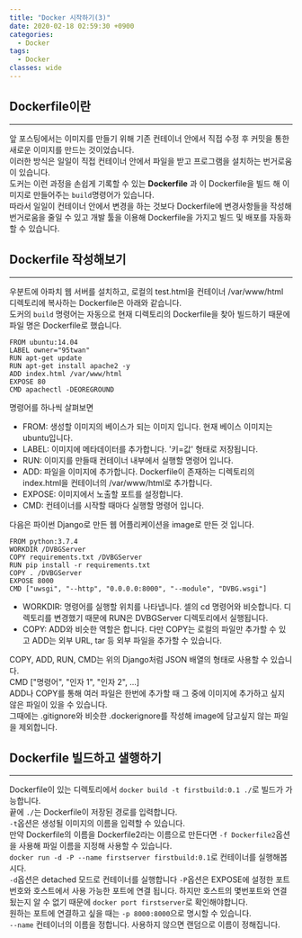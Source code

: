 ```yaml
---
title: "Docker 시작하기(3)"
date: 2020-02-18 02:59:30 +0900
categories:
  - Docker
tags:
  - Docker
classes: wide
---
```


## Dockerfile이란
- - -
앞 포스팅에서는 이미지를 만들기 위해 기존 컨테이너 안에서 직접 수정 후 커밋을 통한 새로운 이미지를 만드는 것이었습니다.   
이러한 방식은 일일이 직접 컨테이너 안에서 파일을 받고 프로그램을 설치하는 번거로움이 있습니다.   
도커는 이런 과정을 손쉽게 기록할 수 있는 **Dockerfile** 과 이 Dockerfile을 빌드 해 이미지로 만들어주는 `build`명령어가 있습니다.   
따라서 일일이 컨테이너 안에서 변경을 하는 것보다 Dockerfile에 변경사항들을 작성해 번거로움을 줄일 수 있고 개발 툴을 이용해 Dockerfile을 가지고 빌드 및 배포를 자동화 할 수 있습니다.

## Dockerfile 작성해보기
- - - 
우분트에 아파치 웹 서버를 설치하고, 로컬의 test.html을 컨테이너 /var/www/html 디렉토리에 복사하는 Dockerfile은 아래와 같습니다.   
도커의 `build` 명령어는 자동으로 현재 디렉토리의 Dockerfile을 찾아 빌드하기 때문에 파일 명은 Dockerfile로 했습니다.   

    FROM ubuntu:14.04
    LABEL owner="95twan"
    RUN apt-get update
    RUN apt-get install apache2 -y
    ADD index.html /var/www/html
    EXPOSE 80
    CMD apachectl -DEOREGROUND

명령어를 하나씩 살펴보면   
- FROM: 생성할 이미지의 베이스가 되는 이미지 입니다. 현재 베이스 이미지는 ubuntu입니다.   
- LABEL: 이미지에 메타데이터를 추가합니다. '키=값' 형태로 저장됩니다.   
- RUN: 이미지를 만들때 컨테이너 내부에서 실행할 명령어 입니다.   
- ADD: 파일을 이미지에 추가합니다. Dockerfile이 존재하는 디렉토리의 index.html을 컨테이너의 /var/www/html로 추가합니다.     
- EXPOSE: 이미지에서 노출할 포트를 설정합니다.    
- CMD: 컨테이너를 시작할 때마다 실행할 명령어 입니다.    

다음은 파이썬 Django로 만든 웹 어플리케이션을 image로 만든 것 입니다.   

    FROM python:3.7.4
    WORKDIR /DVBGServer
    COPY requirements.txt /DVBGServer
    RUN pip install -r requirements.txt
    COPY . /DVBGServer
    EXPOSE 8000
    CMD ["uwsgi", "--http", "0.0.0.0:8000", "--module", "DVBG.wsgi"]

- WORKDIR: 명령어를 실행할 위치를 나타냅니다. 셀의 cd 명령어와 비슷합니다. 디렉토리를 변경했기 때문에 RUN은 DVBGServer 디렉토리에서 실행됩니다.   
- COPY: ADD와 비슷한 역할은 합니다. 다만 COPY는 로컬의 파일만 추가할 수 있고 ADD는 외부 URL, tar 등 외부 파일을 추가할 수 있습니다.   

COPY, ADD, RUN, CMD는 위의 Django처럼 JSON 배열의 형태로 사용할 수 있습니다.   
CMD ["명령어", "인자 1", "인자 2", ...]  
ADD나 COPY를 통해 여러 파일은 한번에 추가할 때 그 중에 이미지에 추가하고 싶지 않은 파일이 있을 수 있습니다.   
그때에는 .gitignore와 비슷한 .dockerignore를 작성해 image에 담고싶지 않는 파일을 제외합니다.   

## Dockerfile 빌드하고 샐행하기
- - -
Dockerfile이 있는 디렉토리에서 `docker build -t firstbuild:0.1 ./`로 빌드가 가능합니다.   
끝에 `./`는 Dockerfile이 저장된 경로를 입력합니다.   
`-t`옵션은 생성될 이미지의 이름을 입력할 수 있습니다.  
만약 Dockerfile의 이름을 Dockerfile2라는 이름으로 만든다면 `-f Dockerfile2`옵션을 사용해 파일 이름을 지정해 사용할 수 있습니다.   
`docker run -d -P --name firstserver firstbuild:0.1`로 컨테이너를 실행해봅시다.   
`-d`옵션은 detached 모드로 컨테이너를 실행합니다
`-P`옵션은 EXPOSE에 설정한 포트 번호와 호스트에서 사용 가능한 포트에 연결 됩니다. 하지만 호스트의 몇번포트와 연결됬는지 알 수 없기 때문에 `docker port firstserver`로 확인해야합니다.   
원하는 포트에 연결하고 싶을 때는 `-p 8000:8000`으로 명시할 수 있습니다.   
`--name` 컨테이너의 이름을 정합니다. 사용하지 않으면 랜덤으로 이름이 정해집니다.   







